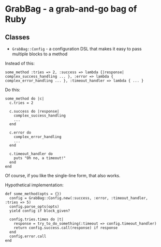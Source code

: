 # GrabBag - a grab-and-go bag of Ruby

## Classes

* `GrabBag::Config` - a configuration DSL that makes it easy to pass multiple blocks to a method

Instead of this:

    some_method :tries => 2, :success => lambda {|response| complex_success_handling ... }, :error => lambda { complex_error_handling ... }, :timeout_handler => lambda { ... }

Do this:

    some_method do |c|
      c.tries = 2

      c.success do |response|
        complex_success_handling
        ...
      end

      c.error do
        complex_error_handling
        ...
      end

      c.timeout_handler do
        puts "Oh no, a timeout!"
      end
    end

Of course, if you like the single-line form, that also works.

Hypothetical implementation:

    def some_method(opts = {})
      config = GrabBag::Config.new(:success, :error, :timeout_handler, :tries => 5)
      config.parse_opts(opts)
      yield config if block_given?

      config.tries.times do |t|
        response = try_to_do_something(:timeout => config.timeout_handler)
        return config.success.call(response) if response
      end
      config.error.call
    end
